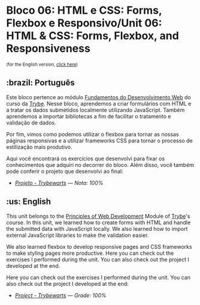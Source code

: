 # Bloco 06: HTML e CSS: Forms, Flexbox e Responsivo/Unit 06: HTML & CSS: Forms, Flexbox, and Responsiveness
<small>(for the English version, <a href="#en">click here</a>)</small>
<h2>:brazil: Português</h2>
<p>Este bloco pertence ao módulo <a href="https://github.com/raphaelalmeidamartins/trybe_exercicios/tree/main/1_fundamentos-do-desv-web" rel="prev">Fundamentos do Desenvolvimento Web</a> do curso da <a href="https://www.betrybe.com/">Trybe</a>. Nesse bloco, aprendemos a criar formulários com HTML e a tratar os dados submetidos localmente utilizando JavaScript. Também aprendemos a importar bibliotecas a fim de facilitar o tratamento e validação de dados.</p>
<p>Por fim, vimos como podemos utilizar o flexbox para tornar as nossas páginas responsivas e a utilizar frameworks CSS para tornar o processo de estilização mais produtivo.</p>
<p>Aqui você encontrará os exercícios que desenvolvi para fixar os conhecimentos que adquiri no decorrer do bloco. Além disso, você também pode conferir o projeto que desenvolvi ao final:</p>

- _[Projeto - Trybewarts](https://github.com/raphaelalmeidamartins/trybewarts) — Nota: 100%_

<h2 id="en">:us: English</h2>
<p>This unit belongs to the <a href="https://github.com/raphaelalmeidamartins/trybe_exercicios/tree/main/1_fundamentos-do-desv-web">Principles of Web Development</a> Module of <a href="https://www.betrybe.com/">Trybe</a>'s course. In this unit, we learned how to create forms with HTML and handle the submitted data with JavaScript locally. We also learned how to import external JavaScript libraries to make the validation easier.</p>
<p>We also learned flexbox to develop responsive pages and CSS frameworks to make styling pages more productive.
Here you can check out the exercises I performed during the unit. You can also check out the project I developed at the end.</p>
<p>Here you can check out the exercises I performed during the unit. You can also check out the project I developed at the end:</p>

- _[Project - Trybewarts](https://github.com/raphaelalmeidamartins/trybewarts) — Grade: 100%_
